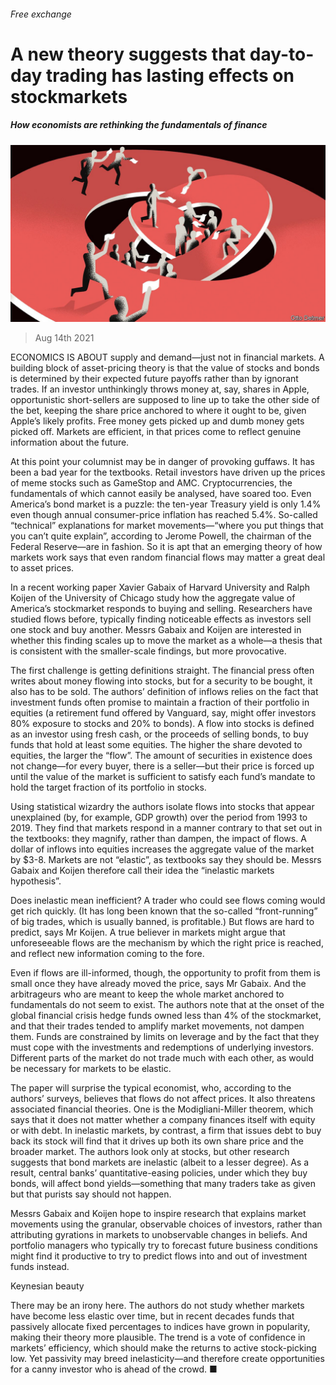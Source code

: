 ###### Free exchange

# A new theory suggests that day-to-day trading has lasting effects on stockmarkets 

##### How economists are rethinking the fundamentals of finance 

![image](images/20210814_FND000_0.jpg) 

> Aug 14th 2021 

ECONOMICS IS ABOUT supply and demand—just not in financial markets. A building block of asset-pricing theory is that the value of stocks and bonds is determined by their expected future payoffs rather than by ignorant trades. If an investor unthinkingly throws money at, say, shares in Apple, opportunistic short-sellers are supposed to line up to take the other side of the bet, keeping the share price anchored to where it ought to be, given Apple’s likely profits. Free money gets picked up and dumb money gets picked off. Markets are efficient, in that prices come to reflect genuine information about the future.

At this point your columnist may be in danger of provoking guffaws. It has been a bad year for the textbooks. Retail investors have driven up the prices of meme stocks such as GameStop and AMC. Cryptocurrencies, the fundamentals of which cannot easily be analysed, have soared too. Even America’s bond market is a puzzle: the ten-year Treasury yield is only 1.4% even though annual consumer-price inflation has reached 5.4%. So-called “technical” explanations for market movements—“where you put things that you can’t quite explain”, according to Jerome Powell, the chairman of the Federal Reserve—are in fashion. So it is apt that an emerging theory of how markets work says that even random financial flows may matter a great deal to asset prices.


In a recent working paper Xavier Gabaix of Harvard University and Ralph Koijen of the University of Chicago study how the aggregate value of America’s stockmarket responds to buying and selling. Researchers have studied flows before, typically finding noticeable effects as investors sell one stock and buy another. Messrs Gabaix and Koijen are interested in whether this finding scales up to move the market as a whole—a thesis that is consistent with the smaller-scale findings, but more provocative.

The first challenge is getting definitions straight. The financial press often writes about money flowing into stocks, but for a security to be bought, it also has to be sold. The authors’ definition of inflows relies on the fact that investment funds often promise to maintain a fraction of their portfolio in equities (a retirement fund offered by Vanguard, say, might offer investors 80% exposure to stocks and 20% to bonds). A flow into stocks is defined as an investor using fresh cash, or the proceeds of selling bonds, to buy funds that hold at least some equities. The higher the share devoted to equities, the larger the “flow”. The amount of securities in existence does not change—for every buyer, there is a seller—but their price is forced up until the value of the market is sufficient to satisfy each fund’s mandate to hold the target fraction of its portfolio in stocks.

Using statistical wizardry the authors isolate flows into stocks that appear unexplained (by, for example, GDP growth) over the period from 1993 to 2019. They find that markets respond in a manner contrary to that set out in the textbooks: they magnify, rather than dampen, the impact of flows. A dollar of inflows into equities increases the aggregate value of the market by $3-8. Markets are not “elastic”, as textbooks say they should be. Messrs Gabaix and Koijen therefore call their idea the “inelastic markets hypothesis”.

Does inelastic mean inefficient? A trader who could see flows coming would get rich quickly. (It has long been known that the so-called “front-running” of big trades, which is usually banned, is profitable.) But flows are hard to predict, says Mr Koijen. A true believer in markets might argue that unforeseeable flows are the mechanism by which the right price is reached, and reflect new information coming to the fore.

Even if flows are ill-informed, though, the opportunity to profit from them is small once they have already moved the price, says Mr Gabaix. And the arbitrageurs who are meant to keep the whole market anchored to fundamentals do not seem to exist. The authors note that at the onset of the global financial crisis hedge funds owned less than 4% of the stockmarket, and that their trades tended to amplify market movements, not dampen them. Funds are constrained by limits on leverage and by the fact that they must cope with the investments and redemptions of underlying investors. Different parts of the market do not trade much with each other, as would be necessary for markets to be elastic.

The paper will surprise the typical economist, who, according to the authors’ surveys, believes that flows do not affect prices. It also threatens associated financial theories. One is the Modigliani-Miller theorem, which says that it does not matter whether a company finances itself with equity or with debt. In inelastic markets, by contrast, a firm that issues debt to buy back its stock will find that it drives up both its own share price and the broader market. The authors look only at stocks, but other research suggests that bond markets are inelastic (albeit to a lesser degree). As a result, central banks’ quantitative-easing policies, under which they buy bonds, will affect bond yields—something that many traders take as given but that purists say should not happen.

Messrs Gabaix and Koijen hope to inspire research that explains market movements using the granular, observable choices of investors, rather than attributing gyrations in markets to unobservable changes in beliefs. And portfolio managers who typically try to forecast future business conditions might find it productive to try to predict flows into and out of investment funds instead.

Keynesian beauty

There may be an irony here. The authors do not study whether markets have become less elastic over time, but in recent decades funds that passively allocate fixed percentages to indices have grown in popularity, making their theory more plausible. The trend is a vote of confidence in markets’ efficiency, which should make the returns to active stock-picking low. Yet passivity may breed inelasticity—and therefore create opportunities for a canny investor who is ahead of the crowd. ■


